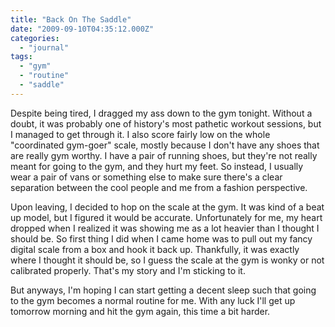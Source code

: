 ```yaml
---
title: "Back On The Saddle"
date: "2009-09-10T04:35:12.000Z"
categories: 
  - "journal"
tags: 
  - "gym"
  - "routine"
  - "saddle"
---
```


Despite being tired, I dragged my ass down to the gym tonight. Without a doubt, it was probably one of history's most pathetic workout sessions, but I managed to get through it. I also score fairly low on the whole "coordinated gym-goer" scale, mostly because I don't have any shoes that are really gym worthy. I have a pair of running shoes, but they're not really meant for going to the gym, and they hurt my feet. So instead, I usually wear a pair of vans or something else to make sure there's a clear separation between the cool people and me from a fashion perspective.

Upon leaving, I decided to hop on the scale at the gym. It was kind of a beat up model, but I figured it would be accurate. Unfortunately for me, my heart dropped when I realized it was showing me as a lot heavier than I thought I should be. So first thing I did when I came home was to pull out my fancy digital scale from a box and hook it back up. Thankfully, it was exactly where I thought it should be, so I guess the scale at the gym is wonky or not calibrated properly. That's my story and I'm sticking to it.

But anyways, I'm hoping I can start getting a decent sleep such that going to the gym becomes a normal routine for me. With any luck I'll get up tomorrow morning and hit the gym again, this time a bit harder.
